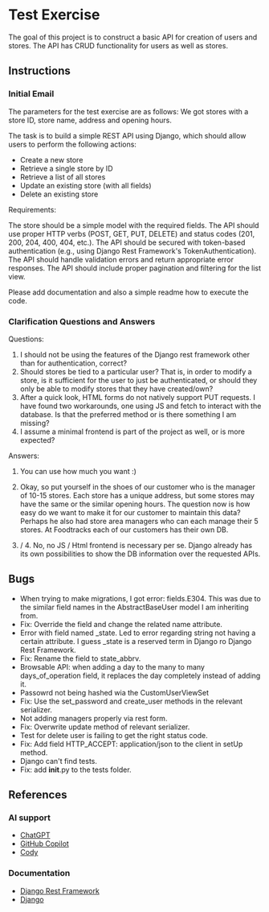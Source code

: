 # Test Exercise
The goal of this project is to construct a basic API for creation of users and stores. The API has CRUD functionality for users as well as stores.

## Instructions
### Initial Email
The parameters for the test exercise are as follows:
We got stores with a store ID, store name, address and opening hours.

The task is to build a simple REST API using Django, which should allow users to perform the following actions:

- Create a new store
- Retrieve a single store by ID
- Retrieve a list of all stores
- Update an existing store (with all fields)
- Delete an existing store

Requirements:

The store should be a simple model with the required fields.
The API should use proper HTTP verbs (POST, GET, PUT, DELETE) and status codes (201, 200, 204, 400, 404, etc.).
The API should be secured with token-based authentication (e.g., using Django Rest Framework's TokenAuthentication).
The API should handle validation errors and return appropriate error responses.
The API should include proper pagination and filtering for the list view.

Please add documentation and also a simple readme how to execute the code. 
### Clarification Questions and Answers
Questions:
1. I should not be using the features of  the Django rest framework
other than for authentication, correct?
2. Should stores be tied to a particular user? That is, in order to
modify a store, is it sufficient for the user to just be
authenticated, or should they only be able to modify stores that they
have created/own?
3. After a quick look, HTML forms do not natively support PUT
requests. I have found two workarounds, one using JS and fetch to
interact with the database. Is that the preferred method or is there
something I am missing?
4. I assume a minimal frontend is part of the project as well, or is
more expected?

Answers:
1. You can use how much you want :)

2. Okay, so put yourself in the shoes of our customer who is the manager of 10-15 stores. Each store has a unique address, but some stores may have the same or the similar opening hours. The question now is how easy do we want to make it for our customer to maintain this data? 
Perhaps he also had store area managers who can each manage their 5 stores.
At Foodtracks each of our customers has their own DB.

3. / 4. No, no JS / Html frontend is necessary per se. Django already has its own possibilities to show the DB information over the requested APIs.

## Bugs
- When trying to make migrations, I got error: fields.E304. This was due to the similar field names in the AbstractBaseUser model I am inheriting from.
 - Fix: Override the field and change the related name attribute.
- Error with field named _state. Led to error regarding string not having a certain attribute. I guess _state is a reserved term in Django ro Django Rest Framework.
 - Fix: Rename the field to state_abbrv.
- Browsable API: when adding a day to the many to many days_of_operation field, it replaces the day completely instead of adding it.
- Passowrd not being hashed wia the CustomUserViewSet
 - Fix: Use the set_password and create_user methods in the relevant serializer.
- Not adding managers properly via rest form.
 - Fix: Overwrite update method of relevant serializer.
- Test for delete user is failing to get the right status code.
 - Fix: Add field HTTP_ACCEPT: application/json to the client in setUp method.
- Django can't find tests.
 - Fix: add __init__.py to the tests folder.
## References
### AI support
- [ChatGPT](https://chat.openai.com/)
- [GitHub Copilot](https://github.com/features/copilot)
- [Cody](https://www.sourcegraph.com/)

### Documentation
- [Django Rest Framework](https://www.django-rest-framework.org/)
- [Django](https://www.djangoproject.com/)
